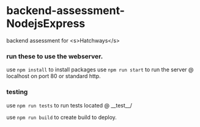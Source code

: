 # backend-assessment-NodejsExpress
backend assessment for &lt;s>Hatchways&lt;/s>

### run these to use the webserver.

use ```npm install``` to install packages
use ```npm run start``` to run the server @ localhost on port 80 or standard http.

### testing

use ```npm run tests``` to run tests located @ \_\_test\_\_/ 


use ```npm run build``` to create build to deploy.





